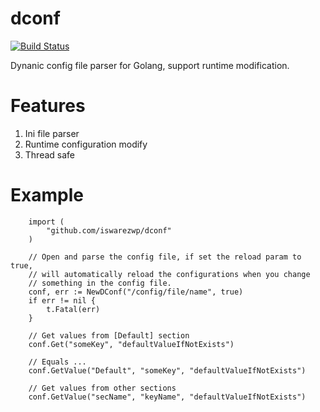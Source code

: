 # dconf
[![Build Status](https://drone.io/github.com/iswarezwp/dconf/status.png)](https://drone.io/github.com/iswarezwp/dconf/latest)

Dynanic config file parser for Golang, support runtime modification.

# Features
1. Ini file parser
2. Runtime configuration modify
3. Thread safe

# Example
```
    import (
        "github.com/iswarezwp/dconf"
    )

    // Open and parse the config file, if set the reload param to true,
    // will automatically reload the configurations when you change
    // something in the config file.
    conf, err := NewDConf("/config/file/name", true)
    if err != nil {
        t.Fatal(err)
    }

    // Get values from [Default] section
    conf.Get("someKey", "defaultValueIfNotExists")
    
    // Equals ...
    conf.GetValue("Default", "someKey", "defaultValueIfNotExists")

    // Get values from other sections
    conf.GetValue("secName", "keyName", "defaultValueIfNotExists")
```
